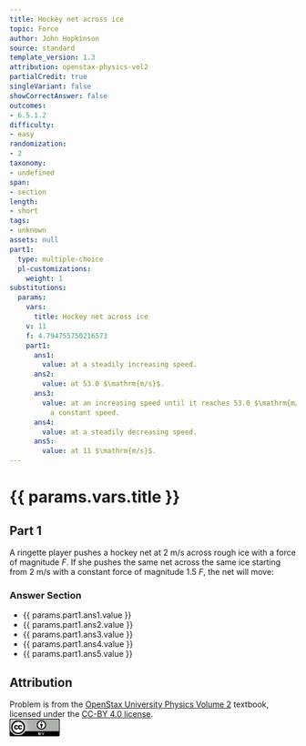 ```yaml
---
title: Hockey net across ice
topic: Force
author: John Hopkinson
source: standard
template_version: 1.3
attribution: openstax-physics-vol2
partialCredit: true
singleVariant: false
showCorrectAnswer: false
outcomes:
- 6.5.1.2
difficulty:
- easy
randomization:
- 2
taxonomy:
- undefined
span:
- section
length:
- short
tags:
- unknown
assets: null
part1:
  type: multiple-choice
  pl-customizations:
    weight: 1
substitutions:
  params:
    vars:
      title: Hockey net across ice
    v: 11
    f: 4.794755750216573
    part1:
      ans1:
        value: at a steadily increasing speed.
      ans2:
        value: at 53.0 $\mathrm{m/s}$.
      ans3:
        value: at an increasing speed until it reaches 53.0 $\mathrm{m/s}$ then at
          a constant speed.
      ans4:
        value: at a steadily decreasing speed.
      ans5:
        value: at 11 $\mathrm{m/s}$.
---
```

# {{ params.vars.title }}

## Part 1

A ringette player pushes a hockey net at 2 $\mathrm{m/s}$ across rough ice with a force of magnitude $F$.
If she pushes the same net across the same ice starting from 2 $\mathrm{m/s}$ with a constant force of magnitude 1.5 $F$, the net will move:

### Answer Section

- {{ params.part1.ans1.value }}
- {{ params.part1.ans2.value }}
- {{ params.part1.ans3.value }}
- {{ params.part1.ans4.value }}
- {{ params.part1.ans5.value }}

## Attribution

Problem is from the [OpenStax University Physics Volume 2](https://openstax.org/details/books/university-physics-volume-2) textbook, licensed under the [CC-BY 4.0 license](https://creativecommons.org/licenses/by/4.0/).<br>![Image representing the Creative Commons 4.0 BY license.](https://raw.githubusercontent.com/firasm/bits/master/by.png)